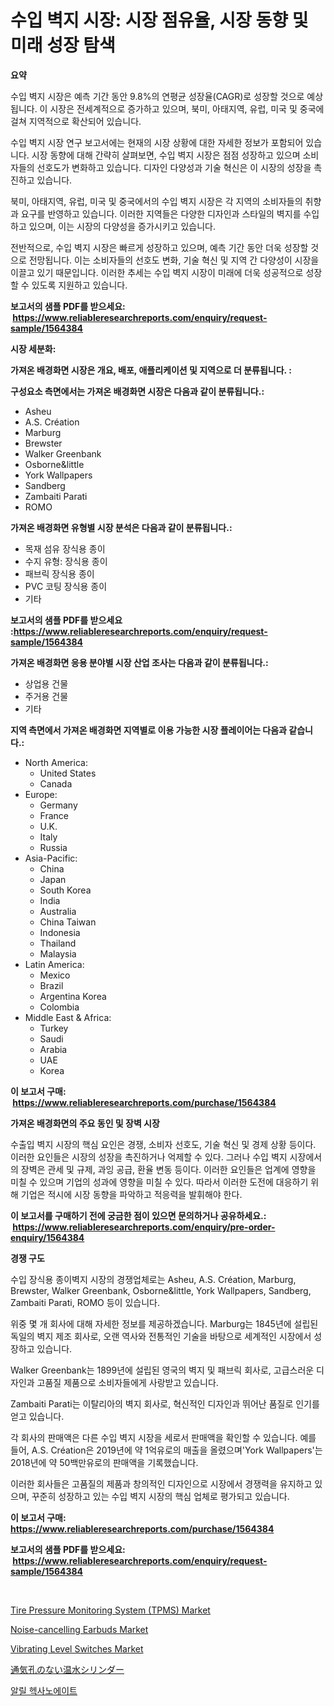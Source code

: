 <p><h1>수입 벽지 시장: 시장 점유율, 시장 동향 및 미래 성장 탐색</h1></p><p><strong>요약</strong></p>
<p><p>수입 벽지 시장은 예측 기간 동안 9.8%의 연평균 성장율(CAGR)로 성장할 것으로 예상됩니다. 이 시장은 전세계적으로 증가하고 있으며, 북미, 아태지역, 유럽, 미국 및 중국에 걸쳐 지역적으로 확산되어 있습니다.</p><p>수입 벽지 시장 연구 보고서에는 현재의 시장 상황에 대한 자세한 정보가 포함되어 있습니다. 시장 동향에 대해 간략히 살펴보면, 수입 벽지 시장은 점점 성장하고 있으며 소비자들의 선호도가 변화하고 있습니다. 디자인 다양성과 기술 혁신은 이 시장의 성장을 촉진하고 있습니다.</p><p>북미, 아태지역, 유럽, 미국 및 중국에서의 수입 벽지 시장은 각 지역의 소비자들의 취향과 요구를 반영하고 있습니다. 이러한 지역들은 다양한 디자인과 스타일의 벽지를 수입하고 있으며, 이는 시장의 다양성을 증가시키고 있습니다.</p><p>전반적으로, 수입 벽지 시장은 빠르게 성장하고 있으며, 예측 기간 동안 더욱 성장할 것으로 전망됩니다. 이는 소비자들의 선호도 변화, 기술 혁신 및 지역 간 다양성이 시장을 이끌고 있기 때문입니다. 이러한 추세는 수입 벽지 시장이 미래에 더욱 성공적으로 성장할 수 있도록 지원하고 있습니다.</p></p>
<p><strong>보고서의 샘플 PDF를 받으세요: &nbsp;<a href="https://www.reliableresearchreports.com/enquiry/request-sample/1564384">https://www.reliableresearchreports.com/enquiry/request-sample/1564384</a></strong></p>
<p><strong>시장 세분화:</strong></p>
<p><strong> 가져온 배경화면 시장은 개요, 배포, 애플리케이션 및 지역으로 더 분류됩니다. :</strong></p>
<p><strong>구성요소 측면에서는 가져온 배경화면 시장은 다음과 같이 분류됩니다.:</strong></p>
<p><ul><li>Asheu</li><li>A.S. Création</li><li>Marburg</li><li>Brewster</li><li>Walker Greenbank</li><li>Osborne&little</li><li>York Wallpapers</li><li>Sandberg</li><li>Zambaiti Parati</li><li>ROMO</li></ul></p>
<p><strong> 가져온 배경화면 유형별 시장 분석은 다음과 같이 분류됩니다.:</strong></p>
<p><ul><li>목재 섬유 장식용 종이</li><li>수지 유형: 장식용 종이</li><li>패브릭 장식용 종이</li><li>PVC 코팅 장식용 종이</li><li>기타</li></ul></p>
<p><strong>보고서의 샘플 PDF를 받으세요 :<a href="https://www.reliableresearchreports.com/enquiry/request-sample/1564384">https://www.reliableresearchreports.com/enquiry/request-sample/1564384</a></strong></p>
<p><strong> 가져온 배경화면 응용 분야별 시장 산업 조사는 다음과 같이 분류됩니다.:</strong></p>
<p><ul><li>상업용 건물</li><li>주거용 건물</li><li>기타</li></ul></p>
<p><strong>지역 측면에서 가져온 배경화면 지역별로 이용 가능한 시장 플레이어는 다음과 같습니다.:</strong></p>
<p><ul>
    <li>
        North America:
        <ul>
            <li>United States</li>
            <li>Canada</li>
        </ul>
    </li>
    <li>
        Europe:
        <ul>
            <li>Germany</li>
            <li>France</li>
            <li>U.K.</li>
            <li>Italy</li>
            <li>Russia</li>
        </ul>
    </li>
    <li>
        Asia-Pacific:
        <ul>
            <li>China</li>
            <li>Japan</li>
            <li>South Korea</li>
            <li>India</li>
            <li>Australia</li>
            <li>China Taiwan</li>
            <li>Indonesia</li>
            <li>Thailand</li>
            <li>Malaysia</li>
        </ul>
    </li>
    <li>
        Latin America:
        <ul>
            <li>Mexico</li>
            <li>Brazil</li>
            <li>Argentina Korea</li>
            <li>Colombia</li>
        </ul>
    </li>
    <li>
        Middle East & Africa:
        <ul>
            <li>Turkey</li>
            <li>Saudi</li>
            <li>Arabia</li>
            <li>UAE</li>
            <li>Korea</li>
        </ul>
    </li>
    </ul></p>
<p><strong>이 보고서 구매: &nbsp;<a href="https://www.reliableresearchreports.com/purchase/1564384">https://www.reliableresearchreports.com/purchase/1564384</a></strong></p>
<p><strong>가져온 배경화면의 주요 동인 및 장벽 시장</strong></p>
<p><p>수출입 벽지 시장의 핵심 요인은 경쟁, 소비자 선호도, 기술 혁신 및 경제 상황 등이다. 이러한 요인들은 시장의 성장을 촉진하거나 억제할 수 있다. 그러나 수입 벽지 시장에서의 장벽은 관세 및 규제, 과잉 공급, 환율 변동 등이다. 이러한 요인들은 업계에 영향을 미칠 수 있으며 기업의 성과에 영향을 미칠 수 있다. 따라서 이러한 도전에 대응하기 위해 기업은 적시에 시장 동향을 파악하고 적응력을 발휘해야 한다.</p></p>
<p><strong>이 보고서를 구매하기 전에 궁금한 점이 있으면 문의하거나 공유하세요.: &nbsp;<a href="https://www.reliableresearchreports.com/enquiry/pre-order-enquiry/1564384">https://www.reliableresearchreports.com/enquiry/pre-order-enquiry/1564384</a></strong></p>
<p><strong>경쟁 구도</strong></p>
<p><p>수입 장식용 종이벽지 시장의 경쟁업체로는 Asheu, A.S. Création, Marburg, Brewster, Walker Greenbank, Osborne&little, York Wallpapers, Sandberg, Zambaiti Parati, ROMO 등이 있습니다. </p><p>위중 몇 개 회사에 대해 자세한 정보를 제공하겠습니다. Marburg는 1845년에 설립된 독일의 벽지 제조 회사로, 오랜 역사와 전통적인 기술을 바탕으로 세계적인 시장에서 성장하고 있습니다. </p><p>Walker Greenbank는 1899년에 설립된 영국의 벽지 및 패브릭 회사로, 고급스러운 디자인과 고품질 제품으로 소비자들에게 사랑받고 있습니다. </p><p>Zambaiti Parati는 이탈리아의 벽지 회사로, 혁신적인 디자인과 뛰어난 품질로 인기를 얻고 있습니다. </p><p>각 회사의 판매액은 다른 수입 벽지 시장을 세로서 판매액을 확인할 수 있습니다. 예를 들어, A.S. Création은 2019년에 약 1억유로의 매출을 올렸으며'York Wallpapers'는 2018년에 약 50백만유로의 판매액을 기록했습니다.</p><p>이러한 회사들은 고품질의 제품과 창의적인 디자인으로 시장에서 경쟁력을 유지하고 있으며, 꾸준히 성장하고 있는 수입 벽지 시장의 핵심 업체로 평가되고 있습니다.</p></p>
<p><strong>이 보고서 구매: &nbsp; <a href="https://www.reliableresearchreports.com/purchase/1564384">https://www.reliableresearchreports.com/purchase/1564384</a></strong></p>
<p><strong>보고서의 샘플 PDF를 받으세요: &nbsp;<a href="https://www.reliableresearchreports.com/enquiry/request-sample/1564384">https://www.reliableresearchreports.com/enquiry/request-sample/1564384</a></strong><strong></strong></p>
<p>&nbsp;</p>
<p><p><a href="https://zircon-bluebell-299.notion.site/Tire-Pressure-Monitoring-System-TPMS-Market-Analysis-Examines-its-Scope-on-Growth-Opportunities-a-78aad02e23864e309b41f3c6f9f707d6">Tire Pressure Monitoring System (TPMS) Market</a></p><p><a href="https://github.com/johnbach50/Market-Research-Report-List-2/blob/main/noise-cancelling-earbuds-market.md">Noise-cancelling Earbuds Market</a></p><p><a href="https://view.publitas.com/reportprime-1/vibrating-level-switches-market-size-growth-outlook-from-2024-to-2031-projecting-at-markets-trends-analysis-by-application-regional-outlook-and-revenue/">Vibrating Level Switches Market</a></p><p><a href="https://github.com/joaejkdzgyljvo6/Market-Research-Report-List-1/blob/main/18134887107.md">通気孔のない温水シリンダー</a></p><p><a href="https://medium.com/@cute_priencsss/%EC%95%8C%EB%A6%B4-%ED%97%A5%EC%82%B0%EC%98%A4%EC%97%90%EC%9D%B4%ED%8A%B8-%EC%8B%9C%EC%9E%A5-%EC%8B%9C%EC%9E%A5-%EC%A0%90%EC%9C%A0%EC%9C%A8-%EC%8B%9C%EC%9E%A5-%EB%8F%99%ED%96%A5-%EB%B0%8F-%EB%AF%B8%EB%9E%98-%EC%84%B1%EC%9E%A5-%ED%83%90%EC%83%89-f304690e1ab3">알릴 헥사노에이트</a></p></p>